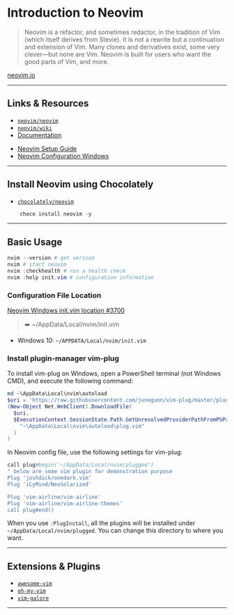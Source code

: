 # Introduction to Neovim

> Neovim is a refactor, and sometimes redactor, in the tradition of Vim (which itself derives from Stevie). It is not a rewrite but a continuation and extension of Vim. Many clones and derivatives exist, some very clever—but none are Vim. Neovim is built for users who want the good parts of Vim, and more.

[neovim.io](https://neovim.io/)

---

## Links & Resources

* [`neovim/neovim`](https://github.com/neovim/neovim)
* [`neovim/wiki`](https://github.com/neovim/neovim/wiki)
* [Documentation](https://neovim.io/doc/)

[](.)

* [Neovim Setup Guide](https://jdhao.github.io/2018/12/24/centos_nvim_install_use_guide_en/)
* [Neovim Configuration Windows](https://jdhao.github.io/2018/11/15/neovim_configuration_windows/)

---

## Install Neovim using Chocolately

* [`chocolately/neovim`](https://chocolatey.org/packages?q=neovim)

```powershell
    choco install neovim -y
```

---

## Basic Usage

```powershell
nvim --version # get version
nvim # start neovim
nvim :checkhealth # run a health check
nvim :help init.vim # configuration information
```

### Configuration File Location

[Neovim Windows init.vim location #3700](https://github.com/neovim/neovim/issues/3700#issuecomment-157778920)

> ➡️ ~/AppData/Local/nvim/init.vim

* Windows 10: `~/APPDATA/Local/nvim/init.vim`

### Install plugin-manager vim-plug

To install vim-plug on Windows, open a PowerShell terminal (not Windows CMD), and execute the following command:

```powershell
md ~\AppData\Local\nvim\autoload
$uri = 'https://raw.githubusercontent.com/junegunn/vim-plug/master/plug.vim'
(New-Object Net.WebClient).DownloadFile(
  $uri,
  $ExecutionContext.SessionState.Path.GetUnresolvedProviderPathFromPSPath(
    "~\AppData\Local\nvim\autoload\plug.vim"
  )
)
```

In Neovim config file, use the following settings for vim-plug:

```powershell
call plug#begin('~/AppData/Local/nvim/plugged')
" below are some vim plugin for demonstration purpose
Plug 'joshdick/onedark.vim'
Plug 'iCyMind/NeoSolarized'

Plug 'vim-airline/vim-airline'
Plug 'vim-airline/vim-airline-themes'
call plug#end()
```

When you use `:PlugInstall`, all the plugins will be installed under `~/AppData/Local/nvim/plugged`. You can change this directory to where you want.

---

## Extensions & Plugins

* [`awesome-vim`](https://github.com/akrawchyk/awesome-vim)
* [`oh-my-vim`](https://github.com/liangxianzhe/oh-my-vim)
* [`vim-galore`](https://github.com/mhinz/vim-galore)

---
